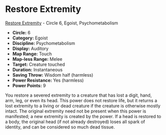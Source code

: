 # Restore Extremity

[Restore Extremity](/Psionics/R/RestoreExtremity.md) - Circle 6, Egoist, Psychometabolism

- **Circle:** 6
- **Category:** Egoist
- **Discipline:** Psychometabolism
- **Display:** Auditory
- **Map Range:** Touch
- **Map-less Range:** Melee
- **Target:** Creature touched
- **Duration:** Instantaneous
- **Saving Throw:** Wisdom half (harmless)
- **Power Resistance:** Yes (harmless)
- **Power Points:** 9

You restore a severed extremity to a creature that has lost a digit, hand, arm, leg, or even its head. This power does not restore life, but it returns a lost extremity to a living or dead creature if the creature is otherwise mostly intact. The original extremity need not be present when this power is manifested; a new extremity is created by the power. If a head is restored to a body, the original head (if not already destroyed) loses all spark of identity, and can be considered so much dead tissue.
